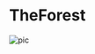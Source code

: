 # TheForest


![pic](https://user-images.githubusercontent.com/47753558/109506200-0c08df80-7aa6-11eb-94ad-b6af0338c8fa.jpg)
